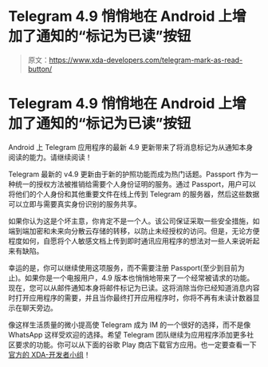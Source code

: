 # Telegram 4.9 悄悄地在 Android 上增加了通知的“标记为已读”按钮

> 原文：<https://www.xda-developers.com/telegram-mark-as-read-button/>

# Telegram 4.9 悄悄地在 Android 上增加了通知的“标记为已读”按钮

Android 上 Telegram 应用程序的最新 4.9 更新带来了将消息标记为从通知本身阅读的能力。请继续阅读！

Telegram 最新的 v4.9 更新由于新的护照功能而成为热门话题。Passport 作为一种统一的授权方法被推销给需要个人身份证明的服务。通过 Passport，用户可以将他们的个人身份和其他重要文件在线上传到 Telegram 的服务器，然后这些数据可以立即与需要真实身份识别的服务共享。

如果你认为这是个坏主意，你肯定不是一个人。该公司保证采取一些安全措施，如端到端加密和未来向分散云存储的转移，以防止未经授权的访问。但是，无论方便程度如何，自愿将个人敏感文档上传到即时通讯应用程序的想法对一些人来说听起来有缺陷。

幸运的是，你可以继续使用这项服务，而不需要注册 Passport(至少到目前为止)。如果你是一个电报用户，4.9 版本也悄悄地带来了一个经常被请求的功能。现在，您可以从邮件通知本身将邮件标记为已读。这将消除当你已经知道消息内容时打开应用程序的需要，并且当你最终打开应用程序时，你将不再有未读计数器显示在聊天旁边。

像这样生活质量的微小提高使 Telegram 成为 IM 的一个很好的选择，而不是像 WhatsApp 这样受欢迎的选择。希望 Telegram 团队继续为应用程序添加更多社区要求的功能。你可以从下面的谷歌 Play 商店下载官方应用。也一定要查看一下[官方的 XDA-开发者小组](https://www.xda-developers.com/announcing-the-official-xda-developers-telegram-group/)！